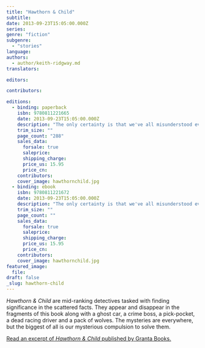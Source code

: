 ```yaml
---
title: "Hawthorn & Child"
subtitle:
date: 2013-09-23T15:05:00.000Z
series:
genre: "fiction"
subgenre:
  - "stories"
language:
authors:
  - author/keith-ridgway.md
translators:

editors:

contributors:

editions:
  - binding: paperback
    isbn: 9780811221665
    date: 2013-09-23T15:05:00.000Z
    description: "The only certainty is that we've all misunderstood everything "
    trim_size: ""
    page_count: "288"
    sales_data:
      forsale: true
      saleprice:
      shipping_charge:
      price_us: 15.95
      price_cn:
    contributors:
    cover_image: hawthornchild.jpg
  - binding: ebook
    isbn: 9780811221672
    date: 2013-09-23T15:05:00.000Z
    description: "The only certainty is that we've all misunderstood everything "
    trim_size: ""
    page_count: ""
    sales_data:
      forsale: true
      saleprice:
      shipping_charge:
      price_us: 15.95
      price_cn:
    contributors:
    cover_image: hawthornchild.jpg
featured_image:
  file:
draft: false
_slug: hawthorn-child
---
```


_Hawthorn & Child_ are mid-ranking detectives tasked with finding significance in the scattered facts. They appear and disappear in the fragments of this book along with a ghost car, a crime boss, a pick-pocket, a dead racing driver and a pack of wolves. The mysteries are everywhere, but the biggest of all is our mysterious compulsion to solve them.

[Read an excerpt of _Hawthorn & Child_ published by Granta Books.](http://www.granta.com/New-Writing/Marching-Songs)

